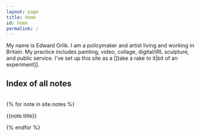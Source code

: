 ```yaml
---
layout: page
title: Home
id: home
permalink: /
---
```


My name is Edward Orlik. I am a policymaker and artist living and working in Britain. My practice includes painting, video, collage, digital/IRL sculpture, and public service.
I've set up this site as a [[take a rake to it|bit of an experiment]].

## Index of all notes
<br>
<div style="display:block">
<container class="card-stack">
  {% for note in site.notes %}
<div class="card">
  <p>{{note.title}}</p>
</div>
  {% endfor %}
</container>
</div>
